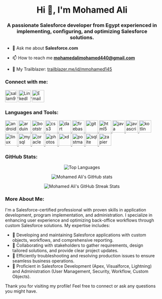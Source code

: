 <h1 align="center">Hi 👋, I'm Mohamed Ali</h1>
<h3 align="center">A passionate Salesforce developer from Egypt experienced in implementing, configuring, and optimizing Salesforce solutions.</h3>



- 💬 Ask me about **Salesforce.com**

- 📫 How to reach me **mohamedalimohamed440@gmail.com**

- 📄 My Trailblazer: [trailblazer.me/id/mmohamed145](https://trailblazer.me/id/mmohamed145)

<h3 align="left">Connect with me:</h3>
<p align="left">
  <a href="https://twitter.com/sallam965" target="_blank">
    <img align="center" src="https://img.icons8.com/fluent/48/000000/twitter.png" alt="sallam965" height="40" width="40" />
  </a>
  <a href="https://linkedin.com/in/msallam96" target="_blank">
    <img align="center" src="https://img.icons8.com/fluent/48/000000/linkedin.png" alt="LinkedIn Profile" height="40" width="40" />
  </a>
  <a href="mailto:mohamedalimohamed440@gmail.com" target="_blank">
    <img align="center" src="https://img.icons8.com/fluent/48/000000/gmail.png" alt="Email" height="40" width="40" />
  </a>
</p>

<h3 align="left">Languages and Tools:</h3>
<p align="left">
  <a href="https://developer.android.com" target="_blank" rel="noreferrer">
    <img src="https://img.icons8.com/color/48/000000/android-os.png" alt="android" width="40" height="40"/>
  </a>
  <a href="https://www.arduino.cc/" target="_blank" rel="noreferrer">
    <img src="https://cdn.worldvectorlogo.com/logos/arduino-1.svg" alt="arduino" width="40" height="40"/>
  </a>
  <a href="https://getbootstrap.com" target="_blank" rel="noreferrer">
    <img src="https://img.icons8.com/color/48/000000/bootstrap.png" alt="bootstrap" width="40" height="40"/>
  </a>
  <a href="https://www.w3schools.com/css/" target="_blank" rel="noreferrer">
    <img src="https://img.icons8.com/color/48/000000/css3.png" alt="css3" width="40" height="40"/>
  </a>
  <a href="https://dart.dev" target="_blank" rel="noreferrer">
    <img src="https://www.vectorlogo.zone/logos/dartlang/dartlang-icon.svg" alt="dart" width="40" height="40"/>
  </a>
  <a href="https://firebase.google.com/" target="_blank" rel="noreferrer">
    <img src="https://www.vectorlogo.zone/logos/firebase/firebase-icon.svg" alt="firebase" width="40" height="40"/>
  </a>
  <a href="https://git-scm.com/" target="_blank" rel="noreferrer">
    <img src="https://img.icons8.com/color/48/000000/git.png" alt="git" width="40" height="40"/>
  </a>
  <a href="https://www.w3.org/html/" target="_blank" rel="noreferrer">
    <img src="https://img.icons8.com/color/48/000000/html-5.png" alt="html5" width="40" height="40"/>
  </a>
  <a href="https://www.java.com" target="_blank" rel="noreferrer">
    <img src="https://img.icons8.com/color/48/000000/java-coffee-cup-logo.png" alt="java" width="40" height="40"/>
  </a>
  <a href="https://developer.mozilla.org/en-US/docs/Web/JavaScript" target="_blank" rel="noreferrer">
    <img src="https://img.icons8.com/color/48/000000/javascript.png" alt="javascript" width="40" height="40"/>
  </a>
  <a href="https://kotlinlang.org" target="_blank" rel="noreferrer">
    <img src="https://img.icons8.com/color/48/000000/kotlin.png" alt="kotlin" width="40" height="40"/>
  </a>
  <a href="https://www.linux.org/" target="_blank" rel="noreferrer">
    <img src="https://img.icons8.com/color/48/000000/linux.png" alt="linux" width="40" height="40"/>
  </a>
  <a href="https://www.mysql.com/" target="_blank" rel="noreferrer">
    <img src="https://img.icons8.com/color/48/000000/mysql-logo.png" alt="mysql" width="40" height="40"/>
  </a>
  <a href="https://www.oracle.com/" target="_blank" rel="noreferrer">
    <img src="https://img.icons8.com/color/48/000000/oracle-logo.png" alt="oracle" width="40" height="40"/>
  </a>
  <a href="https://www.photoshop.com/en" target="_blank" rel="noreferrer">
    <img src="https://img.icons8.com/color/48/000000/adobe-photoshop.png" alt="photoshop" width="40" height="40"/>
  </a>
  
  <a href="https://www.adobe.com/products/xd.html" target="_blank" rel="noreferrer">
    <img src="https://img.icons8.com/color/48/000000/adobe-xd.png" alt="xd" width="40" height="40"/>
  </a>
  <a href="https://postman.com" target="_blank" rel="noreferrer"> <img src="https://www.vectorlogo.zone/logos/getpostman/getpostman-icon.svg" alt="postman" width="40" height="40"/> </a>   <a href="https://www.sqlite.org/" target="_blank" rel="noreferrer"> <img src="https://www.vectorlogo.zone/logos/sqlite/sqlite-icon.svg" alt="sqlite" width="40" height="40"/> </a>  
  <a href="https://zapier.com" target="_blank" rel="noreferrer"> <img src="https://www.vectorlogo.zone/logos/zapier/zapier-icon.svg" alt="zapier" width="40" height="40"/> </a>
</p>

<h3 align="left">GitHub Stats:</h3>
<p align="center">
  <img src="https://github-readme-stats.vercel.app/api/top-langs?username=msallam64&show_icons=true&locale=en&layout=compact&theme=github_dark" alt="Top Languages" />
</p>
<p align="center">
  <img src="https://github-readme-stats.vercel.app/api?username=msallam64&show_icons=true&locale=en&theme=github_dark" alt="Mohamed Ali's GitHub stats" />
</p>

<p align="center">
  <img src="https://github-readme-streak-stats.herokuapp.com/?user=msallam64&theme=github-dark" alt="Mohamed Ali's GitHub Streak Stats" />
</p>



<h3 align="left">More About Me:</h3>

<p align="left">
  I'm a Salesforce-certified professional with proven skills in application development, program implementation, and administration. I specialize in enhancing user experience and optimizing back-office workflows through custom Salesforce solutions. My expertise includes:
</p>

- 📌 Developing and maintaining Salesforce applications with custom objects, workflows, and comprehensive reporting.
- 📌 Collaborating with stakeholders to gather requirements, design tailored solutions, and provide clear project updates.
- 📌 Efficiently troubleshooting and resolving production issues to ensure seamless business operations.
- 📌 Proficient in Salesforce Development (Apex, Visualforce, Lightning) and Administration (User Management, Security, Workflow, Custom Objects).





<p align="left">
  Thank you for visiting my profile! Feel free to connect or ask any questions you might have.
</p>

